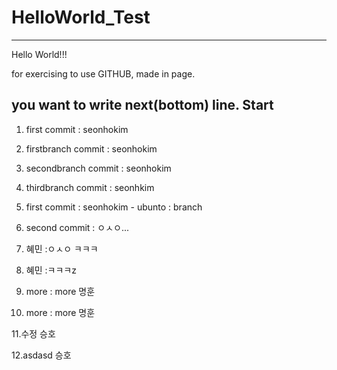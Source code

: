 # HelloWorld_Test

------

Hello World!!!

for exercising to use GITHUB, made in page.

you want to write next(bottom) line.
Start
------
1. first commit : seonhokim
2. firstbranch commit : seonhokim
3. secondbranch commit : seonhokim
4. thirdbranch commit : seonhkim
5. first commit : seonhokim - ubunto : branch
6. second commit : ㅇㅅㅇ...
7.  혜민 :ㅇㅅㅇ ㅋㅋㅋ
8.  혜민 :ㅋㅋㅋz

9. more : more 명훈
10. more : more 명훈

11.수정 승호

12.asdasd 승호
